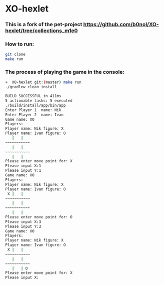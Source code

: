 # XO-hexlet

### This is a fork of the pet-project https://github.com/b0noI/XO-hexlet/tree/collections_m1e0

### How to run:
```sh
git clone
make run
```

### The process of playing the game in the console:
```sh
➜  XO-hexlet git:(master) make run
./gradlew clean install

BUILD SUCCESSFUL in 411ms
5 actionable tasks: 5 executed
./build/install/app/bin/app
Enter Player 1  name: Nik
Enter Player 2  name: Ivan
Game name: XO
Players:
Player name: Nik figure: X
Player name: Ivan figure: O
   |   |   
~~~~~~~~~~~
   |   |   
~~~~~~~~~~~
   |   |   
Please enter move point for: X
Please input X:1
Please input Y:1
Game name: XO
Players:
Player name: Nik figure: X
Player name: Ivan figure: O
 X |   |   
~~~~~~~~~~~
   |   |   
~~~~~~~~~~~
   |   |   
Please enter move point for: O
Please input X:3
Please input Y:3
Game name: XO
Players:
Player name: Nik figure: X
Player name: Ivan figure: O
 X |   |   
~~~~~~~~~~~
   |   |   
~~~~~~~~~~~
   |   | O 
Please enter move point for: X
Please input X:

```

